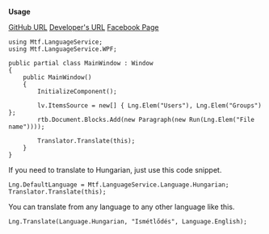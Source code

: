 **Usage**

[GitHub URL](https://github.com/Mortens4444/LanguageService)
[Developer's URL](http://w3.hdsnet.hu/mortens/)
[Facebook Page](https://www.facebook.com/developersdream)

```
using Mtf.LanguageService;
using Mtf.LanguageService.WPF;

public partial class MainWindow : Window
{
	public MainWindow()
	{
		InitializeComponent();

		lv.ItemsSource = new[] { Lng.Elem("Users"), Lng.Elem("Groups") };
		rtb.Document.Blocks.Add(new Paragraph(new Run(Lng.Elem("File name"))));

		Translator.Translate(this);
	}
}
```

If you need to translate to Hungarian, just use this code snippet.
```
Lng.DefaultLanguage = Mtf.LanguageService.Language.Hungarian;
Translator.Translate(this);
```

You can translate from any language to any other language like this.
```
Lng.Translate(Language.Hungarian, "Ismétlődés", Language.English);
```